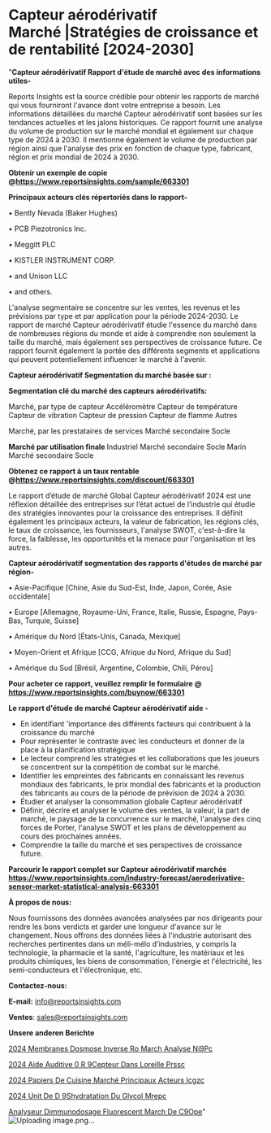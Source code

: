 # Capteur aérodérivatif Marché |Stratégies de croissance et de rentabilité [2024-2030]

"<strong>Capteur aérodérivatif Rapport d'étude de marché avec des informations utiles-</strong>

Reports Insights est la source crédible pour obtenir les rapports de marché qui vous fourniront l'avance dont votre entreprise a besoin. Les informations détaillées du marché Capteur aérodérivatif sont basées sur les tendances actuelles et les jalons historiques. Ce rapport fournit une analyse du volume de production sur le marché mondial et également sur chaque type de 2024 à 2030. Il mentionne également le volume de production par région ainsi que l'analyse des prix en fonction de chaque type, fabricant, région et prix mondial de 2024 à 2030.

<strong><b>Obtenir un exemple de copie @</b></strong><a href=https://www.reportsinsights.com/sample/663301><strong><b>https://www.reportsinsights.com/sample/663301</b></strong></a>

<b>Principaux acteurs clés répertoriés dans le rapport-</b>

<b> </b>• Bently Nevada (Baker Hughes)

• PCB Piezotronics Inc.

• Meggitt PLC

• KISTLER INSTRUMENT CORP.

• and Unison LLC

• and others.

L'analyse segmentaire se concentre sur les ventes, les revenus et les prévisions par type et par application pour la période 2024-2030. Le rapport de marché Capteur aérodérivatif étudie l'essence du marché dans de nombreuses régions du monde et aide à comprendre non seulement la taille du marché, mais également ses perspectives de croissance future. Ce rapport fournit également la portée des différents segments et applications qui peuvent potentiellement influencer le marché à l'avenir.

<strong>Capteur aérodérivatif Segmentation du marché basée sur :</strong>

<strong> Segmentation clé du marché des capteurs aérodérivatifs: </strong>

Marché, par type de capteur
Accéléromètre
Capteur de température
Capteur de vibration
Capteur de pression
Capteur de flamme
Autres

Marché, par les prestataires de services
Marché secondaire
Socle

<strong> Marché par utilisation finale </strong>
Industriel
Marché secondaire
Socle
Marin
Marché secondaire
Socle

<strong><b>Obtenez ce rapport à un taux rentable @</b></strong><a href=https://www.reportsinsights.com/discount/663301><strong><b>https://www.reportsinsights.com/discount/663301</b></strong></a>

Le rapport d’étude de marché Global Capteur aérodérivatif 2024 est une réflexion détaillée des entreprises sur l’état actuel de l’industrie qui étudie des stratégies innovantes pour la croissance des entreprises. Il définit également les principaux acteurs, la valeur de fabrication, les régions clés, le taux de croissance, les fournisseurs, l'analyse SWOT, c'est-à-dire la force, la faiblesse, les opportunités et la menace pour l'organisation et les autres.

<strong>Capteur aérodérivatif segmentation des rapports d'études de marché par région-</strong>

• Asie-Pacifique [Chine, Asie du Sud-Est, Inde, Japon, Corée, Asie occidentale]

• Europe [Allemagne, Royaume-Uni, France, Italie, Russie, Espagne, Pays-Bas, Turquie, Suisse]

• Amérique du Nord [États-Unis, Canada, Mexique]

• Moyen-Orient et Afrique [CCG, Afrique du Nord, Afrique du Sud]

• Amérique du Sud [Brésil, Argentine, Colombie, Chili, Pérou]

<strong>Pour acheter ce rapport, veuillez remplir le formulaire @   <a href=https://www.reportsinsights.com/buynow/663301>https://www.reportsinsights.com/buynow/663301</a></strong>

<strong>Le rapport d'étude de marché Capteur aérodérivatif aide -</strong>
<ul>
  <li>En identifiant 'importance des différents facteurs qui contribuent à la croissance du marché</li>
  <li>Pour représenter le contraste avec les conducteurs et donner de la place à la planification stratégique</li>
  <li>Le lecteur comprend les stratégies et les collaborations que les joueurs se concentrent sur la compétition de combat sur le marché.</li>
  <li>Identifier les empreintes des fabricants en connaissant les revenus mondiaux des fabricants, le prix mondial des fabricants et la production des fabricants au cours de la période de prévision de 2024 à 2030.</li>
  <li>Étudier et analyser la consommation globale Capteur aérodérivatif</li>
  <li>Définir, décrire et analyser le volume des ventes, la valeur, la part de marché, le paysage de la concurrence sur le marché, l'analyse des cinq forces de Porter, l'analyse SWOT et les plans de développement au cours des prochaines années.</li>
  <li>Comprendre la taille du marché et ses perspectives de croissance future.</li>
</ul>

<strong>Parcourir le rapport complet sur Capteur aérodérivatif marchés <a href=https://www.reportsinsights.com/industry-forecast/aeroderivative-sensor-market-statistical-analysis-663301>https://www.reportsinsights.com/industry-forecast/aeroderivative-sensor-market-statistical-analysis-663301</a></strong>

<strong>À propos de nous:</strong>

Nous fournissons des données avancées analysées par nos dirigeants pour rendre les bons verdicts et garder une longueur d'avance sur le changement. Nous offrons des données liées à l'industrie autorisant des recherches pertinentes dans un méli-mélo d'industries, y compris la technologie, la pharmacie et la santé, l'agriculture, les matériaux et les produits chimiques, les biens de consommation, l'énergie et l'électricité, les semi-conducteurs et l'électronique, etc.

<strong>Contactez-nous:</strong>

<strong>E-mail:</strong> <a href=mailto:info@reportsinsights.com>info@reportsinsights.com</a>

<strong>Ventes</strong>: <a href=mailto:sales@reportsinsights.com>sales@reportsinsights.com</a>

<strong>Unsere anderen Berichte</strong>

<a href=https://www.linkedin.com/pulse/2024-membranes-dosmose-inverse-ro-march%C3%A9-analyse-ni9pc/>2024 Membranes Dosmose Inverse Ro March Analyse Ni9Pc</a>

<a href=https://www.linkedin.com/pulse/2024-aide-auditive-%C3%A0-r%C3%A9cepteur-dans-loreille-prssc/>2024 Aide Auditive  0 R 9Cepteur Dans Loreille Prssc</a>

<a href=https://www.linkedin.com/pulse/2024-papiers-de-cuisine-marché-principaux-acteurs-icgzc/>2024 Papiers De Cuisine Marché Principaux Acteurs Icgzc</a>

<a href=https://www.linkedin.com/pulse/2024-unit%C3%A9-de-d%C3%A9shydratation-du-glycol-mrepc/>2024 Unit De D 9Shydratation Du Glycol Mrepc</a>

<a href=https://www.linkedin.com/pulse/analyseur-dimmunodosage-fluorescent-march%C3%A9-de-c9ope/>Analyseur Dimmunodosage Fluorescent March De C9Ope</a>"
![Uploading image.png…]()
